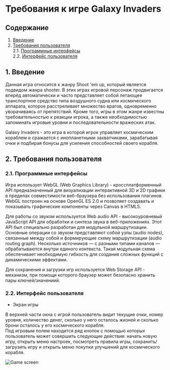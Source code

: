 # Требования к игре Galaxy Invaders
## Содержание
1. [Введение](#introduction)
2. [Требования пользователя](#user-requirements)<br>
  2.1. [Программные интерфейсы](#programming-interfaces)<br>
  2.2. [Интерфейс пользователя](#user-interface)

<a id="introduction"></a>
## 1. Введение 
Данная игра относится к жанру Shoot 'em up, который является подвидом жанра shooter.
В этих играх игровой персонаж продвигается вперёд автоматически и часто представляет собой 
летающее транспортное средство типа воздушного судна или космического аппарата, которое 
расстреливает множество врагов, одновременно уворачиваясь от препятствий. Кроме того, игры 
в этом жанре известны требовательностью к реакции игрока, а также необходимостью запоминать 
игровые уровни и последовательности вражеских атак.

Galaxy Invaders - это игра в которой игрок управляет космическим кораблем и сражается
с инопланетными захватчиками, зарабатывая очки и подбирая бонусы для усиления способностей
своего корабля.

<a id="user-requirements"></a>
## 2. Требования пользователя
<a id="programming-interfaces"></a>
### 2.1. Программные интерфейсы
Игра использует WebGL (Web Graphics Library) - кроссплатформенный API предназначенный для 
визуализации интерактивной 3D и 2D графики в пределах совместимости веб-браузера без использования 
плагинов. WebGL построен на основе OpenGL ES 2.0 и позволяет создавать и показывать графические
компоненты через Canvas в HTML5.

Для работы со звуком используется Web audio API - высокоуровневый JavaScript API для обработки и 
синтеза звука в веб-приложениях. Этот API был специально разработан для модульной маршрутизации. 
Основные операции со звуком представляют собой узлы (audio nodes), связанные между собой и формирующие 
схему маршрутизации (audio routing graph). Несколько источников — с разными типами каналов — обрабатываются
внутри единого контекста. Такая модульная схема обеспечивает необходимую гибкость для создания 
сложных функций с динамическими эффектами.

Для сохранения и загрузки игр используется Web Storage API - механизм, при помощи которого браузер
может безопасно хранить пары ключей/значениий.

<a id="user-interface"></a>
### 2.2. Интерфейс пользователя
- Экран игры

В верхней части окна с игрой пользователь видит текущие очки, номер уровня, количество денег, сколько у него осталось жизней 
и сколько брони осталось у его космического корабля.<br>
Под игровым полем находится ряд кнопок с помощью которых пользователь может совершить следующие действия: начать новую игру, 
открыть меню настроек, посмотреть правила игры, сохранить/загрузить игру и открыть меню покупки улучшений для 
космического корабля.

![Game screen](/Images/Main_screen_of_the_game.png)


